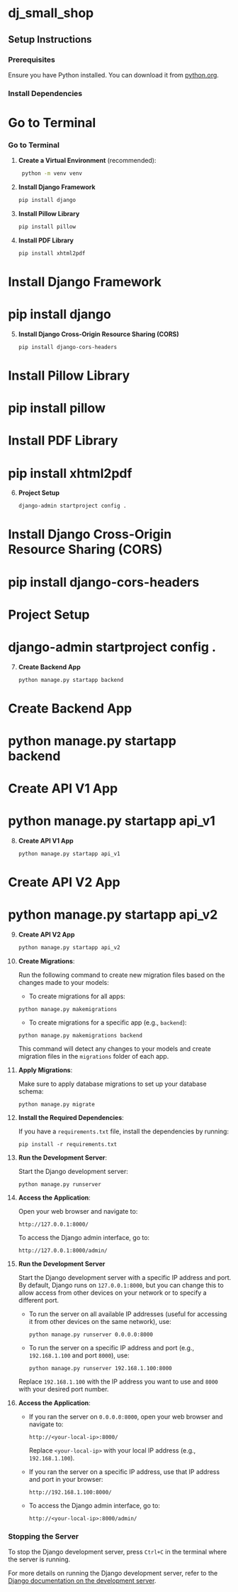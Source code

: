 # dj_small_shop

## Setup Instructions

### Prerequisites
Ensure you have Python installed. You can download it from [python.org](https://www.python.org/).

### Install Dependencies

# Go to Terminal 
### Go to Terminal 

1. **Create a Virtual Environment** (recommended):

   ```bash
    python -m venv venv
    ```

2. **Install Django Framework**

    ```bash
   pip install django
    ```


3. **Install Pillow Library**

    ```bash
    pip install pillow
    ```
4. **Install PDF Library**
    ```bash
   pip install xhtml2pdf
    ```

# Install Django Framework
# pip install django
5. **Install Django Cross-Origin Resource Sharing (CORS)**
    ```bash
    pip install django-cors-headers
    ```

# Install Pillow Library
# pip install pillow

# Install PDF Library
# pip install xhtml2pdf
6. **Project Setup**
    ```bash
    django-admin startproject config .
    ```

# Install Django Cross-Origin Resource Sharing (CORS)
# pip install django-cors-headers

# Project Setup
# django-admin startproject config .
7. **Create Backend App**
    ```bash
    python manage.py startapp backend
    ```

# Create Backend App
# python manage.py startapp backend

# Create API V1 App
# python manage.py startapp api_v1
8. **Create API V1 App**
    ```bash
    python manage.py startapp api_v1
    ```

# Create API V2 App
# python manage.py startapp api_v2
9. **Create API V2 App**
    ```bash
    python manage.py startapp api_v2
    ```
   
3. **Create Migrations**:

    Run the following command to create new migration files based on the changes made to your models:

   - To create migrations for all apps:
    ```
    python manage.py makemigrations
    ``` 

    - To create migrations for a specific app (e.g., `backend`):

    ```
    python manage.py makemigrations backend
    ```

    This command will detect any changes to your models and create migration files in the `migrations` folder of each app.


12. **Apply Migrations**:

    Make sure to apply database migrations to set up your database schema:

    ```
    python manage.py migrate
    ```

11. **Install the Required Dependencies**:

    If you have a `requirements.txt` file, install the dependencies by running:

    ```
    pip install -r requirements.txt
    ```

4. **Run the Development Server**:

    Start the Django development server:

    ```
    python manage.py runserver
    ```

5. **Access the Application**:

    Open your web browser and navigate to:

    ```
    http://127.0.0.1:8000/
    ```

    To access the Django admin interface, go to:

    ```
    http://127.0.0.1:8000/admin/
    ```

3. **Run the Development Server**

    Start the Django development server with a specific IP address and port. By default, Django runs on `127.0.0.1:8000`, but you can change this to allow access from other devices on your network or to specify a different port.

    - To run the server on all available IP addresses (useful for accessing it from other devices on the same network), use:
      ```
      python manage.py runserver 0.0.0.0:8000
      ```

    - To run the server on a specific IP address and port (e.g., `192.168.1.100` and port `8000`), use:
      ```
      python manage.py runserver 192.168.1.100:8000
      ```

    Replace `192.168.1.100` with the IP address you want to use and `8000` with your desired port number.


4. **Access the Application**:

    - If you ran the server on `0.0.0.0:8000`, open your web browser and navigate to:
      ```
      http://<your-local-ip>:8000/
      ```
      Replace `<your-local-ip>` with your local IP address (e.g., `192.168.1.100`).

    - If you ran the server on a specific IP address, use that IP address and port in your browser:
      ```
      http://192.168.1.100:8000/
      ```

    - To access the Django admin interface, go to:
      ```
      http://<your-local-ip>:8000/admin/
      ```

### Stopping the Server

To stop the Django development server, press `Ctrl+C` in the terminal where the server is running.

For more details on running the Django development server, refer to the [Django documentation on the development server](https://docs.djangoproject.com/en/stable/ref/django-admin/#runserver).